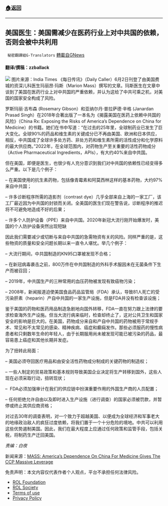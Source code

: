 ###  [:house:返回](README.md)
---


## 美国医生：美国需减少在医药行业上对中共国的依赖，否则会被中共利用
` 秘密翻譯組G-Translators` [轉載自GNews](https://gnews.org/zh-hans/2675940/)

#### 翻译/撰稿：zzballack
 ![](https://assets.gnews.org/wp-content/uploads/2022/06/16545339711_1654533982.png)      图片来源：India Times 
《每日传讯》（Daily Caller）6月2日刊登了由美国费城的资深儿科医生玛丽昂·玛斯（Marion Mass）撰写的文章。玛斯医生在文章中谈到了美国在医药行业上对中共国的严重依赖，并认为这给了中共可乘之机，对美国的国家安全构成了风险。
 
罗斯玛丽·吉布森 (Rosemary Gibson）和亚纳尔丹·普拉萨德·辛格 (Janardan Prasad Singh）在2018年合著出版了一本名为《揭露美国在医药上依赖中共国的风险》（China Rx: Exposing the Risks of America’s Dependence on China for Medicine）的书籍。她们在书中写道：“在过去的25年里，全球制药业已发生了巨大变化。全球90%的药品和维生素的关键成分已不再由美国、欧洲和日本供应，相反，中共国成了全球许多处方药、非处方药和维生素所需的活性成分和化学原料的最大供应商。”2022年，在全球范围内，对药物生产至关重要的活性药物成分（Active Pharmaceutical Ingredients，APIs），有大约40%来自中共国。
 
但在美国，即便是医生，也很少有人充分意识到我们对中共国的依赖性已经变得多么严重。以下是几个例子：
 
– 在美国使用的抗生素药物，包括像青霉素和阿莫西林这样的基本药物，大约97%来自中共国；
 
– 许多诊断程序所需的造影剂（contrast dye）几乎全部来自上海的一家工厂，该工厂最近因为中共国的封锁而关闭。全美国的医生们现在警告说，诊断程序的推迟将不可避免地造成不好的后果；
 
– 许多个人防护设备（PPE）来自中共国。2020年新冠大流行刚开始爆发时，美国的个人防护设备突然出现短缺
 
因此我们需要减少或切断与来自中共国的急需物资有关的风险。同样严重的是，这些物资的质量和安全问题长期以来一直令人堪忧。举几个例子：
 
– 大流行期间，中共国制造的KN95口罩被发现不合格；
 
– 在新冠病毒袭击之前，800万件在中共国制造的外科手术服因未在无菌条件下生产而被召回；
 
– 2019年，中共国生产的三种常用的血压药物被发现有致癌物污染；
 
– 2008年，新闻报道迫使美国食品药品监管局（FDA）承认，导致81人死亡的受污染肝素（heparin）产自中共国的一家生产设施，但是FDA并没有检查该设施；
 
鉴于美国的药物和医药用品制造急剧地向国外转移，FDA一直在努力跟上法律的要求检查海外生产设施。但当大流行病来临时，检查却终止了，这对公共卫生和国家安全的影响是巨大的。在美国，药物成分来自和产自中共国的药物被用于常规手术、常见和不太常见的感染、精神疾病、癌症和癫痫发作。那些必须服药的慢性病患者和只剩数年生命的年轻人，由于长期服用尚未被发现可能已被污染的药品，最容易患上癌症和其他长期并发症。
 
为了扭转此局面：
 
– 美国必须夺回医疗用品和由安全活性药物成分制成的关键药物的制造权；
 
– 一些人制定的贸易政策和基本规则导致美国企业决定将生产转移到国外，这些人现在必须采取行动，扭转现状；
 
–  FDA必须加强审计在我们的供应链中扮演重要作用的外国生产商的人员配置；
 
– 任何拒绝允许自由以及即时进入生产设施（进行调查）的国家必须被罚款，并暂停或终止其供应商资格；
 
对过去30年的调查表明，对一个致力于超越美国、以便成为全球经济和军事老大的地缘政治敌人的疯狂过度依赖，将我们置于一个十分危险的境地。中共可以利用这些优势遏制美国。因此，我们在最大程度上应通过任何政策和监管手段，包括关税，将制药生产迁回美国。
 
*责编：白夜*
 
新闻来源：[MASS: America’s Dependence On China For Medicine Gives The CCP Massive Leverage](https://dailycaller.com/2022/06/01/mass-america-dependence-china-medicine-ccp-leverage/)

免责声明：本文内容仅代表作者个人观点，平台不承担任何法律风险。
  
- [ROL Foundation](https://rolfoundation.org/)
- [ROL Society](https://rolsociety.org/)
- [Terms of use](https://gnews.org/terms-of-use-3/)
- [Privacy Policy](https://gnews.org/privacy-policy/)
